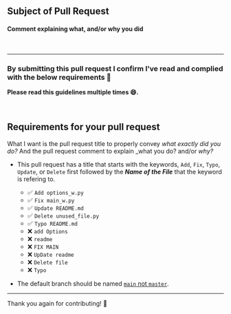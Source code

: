## Subject of Pull Request  

#### Comment explaining what, and/or why you did

<br>

---

### By submitting this pull request I confirm I've read and complied with the below requirements 🖖

**Please read this guidelines multiple times 😄.**

<br>

## Requirements for your pull request

What I want is the pull request title to properly convey _what exactly did you do?_ And the pull request comment to explain _what you do? and/or _why?_

- This pull request has a title that starts with the keywords, `Add`, `Fix`, `Typo`, `Update`, or `Delete` first followed by the **_Name of the File_** that the keyword is refering to.

  - ✅ `Add options_w.py`
  - ✅ `Fix main_w.py`
  - ✅ `Update README.md`
  - ✅ `Delete unused_file.py`
  - ✅ `Typo README.md`
  - ❌ `add Options`
  - ❌ `readme`
  - ❌ `FIX MAIN`
  - ❌ `UpDate readme`
  - ❌ `Delete file`
  - ❌ `Typo`

- The default branch should be named [`main` not `master`](https://www.zdnet.com/article/github-to-replace-master-with-alternative-term-to-avoid-slavery-references/).

---

Thank you again for contributing! 🎉